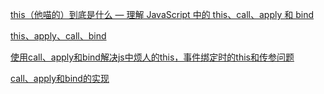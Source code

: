 [this（他喵的）到底是什么 — 理解 JavaScript 中的 this、call、apply 和 bind](https://juejin.im/post/5b9f176b6fb9a05d3827d03f)

[this、apply、call、bind](https://juejin.im/post/59bfe84351882531b730bac2)

[使用call、apply和bind解决js中烦人的this，事件绑定时的this和传参问题](https://www.cnblogs.com/tingyu-blog/p/6212392.html)

[call、apply和bind的实现](https://github.com/Abiel1024/blog/issues/16)
